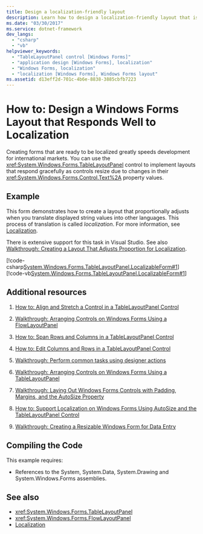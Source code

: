 ```yaml
---
title: Design a localization-friendly layout
description: Learn how to design a localization-friendly layout that is ready for use by international markets.
ms.date: "03/30/2017"
ms.service: dotnet-framework
dev_langs:
  - "csharp"
  - "vb"
helpviewer_keywords:
  - "TableLayoutPanel control [Windows Forms]"
  - "application design [Windows Forms], localization"
  - "Windows Forms, localization"
  - "localization [Windows Forms], Windows Forms layout"
ms.assetid: d13eff2d-701c-4b6e-8838-3885cbfb7223
---
```

# How to: Design a Windows Forms Layout that Responds Well to Localization

Creating forms that are ready to be localized greatly speeds development for international markets. You can use the <xref:System.Windows.Forms.TableLayoutPanel> control to implement layouts that respond gracefully as controls resize due to changes in their <xref:System.Windows.Forms.Control.Text%2A> property values.

## Example

 This form demonstrates how to create a layout that proportionally adjusts when you translate displayed string values into other languages. This process of translation is called *localization*. For more information, see [Localization](/dotnet/standard/globalization-localization/localization).

 There is extensive support for this task in Visual Studio.  See also [Walkthrough: Creating a Layout That Adjusts Proportion for Localization](/previous-versions/visualstudio/visual-studio-2010/7k9fa71y(v=vs.100)).

 [!code-csharp[System.Windows.Forms.TableLayoutPanel.LocalizableForm#1](~/samples/snippets/csharp/VS_Snippets_Winforms/System.Windows.Forms.TableLayoutPanel.LocalizableForm/CS/localizableform.cs#1)]
 [!code-vb[System.Windows.Forms.TableLayoutPanel.LocalizableForm#1](~/samples/snippets/visualbasic/VS_Snippets_Winforms/System.Windows.Forms.TableLayoutPanel.LocalizableForm/VB/localizableform.vb#1)]

## Additional resources

1. [How to: Align and Stretch a Control in a TableLayoutPanel Control](how-to-align-and-stretch-a-control-in-a-tablelayoutpanel-control.md)

2. [Walkthrough: Arranging Controls on Windows Forms Using a FlowLayoutPanel](walkthrough-arranging-controls-on-windows-forms-using-a-flowlayoutpanel.md)

3. [How to: Span Rows and Columns in a TableLayoutPanel Control](how-to-span-rows-and-columns-in-a-tablelayoutpanel-control.md)

4. [How to: Edit Columns and Rows in a TableLayoutPanel Control](how-to-edit-columns-and-rows-in-a-tablelayoutpanel-control.md)

5. [Walkthrough: Perform common tasks using designer actions](perform-common-tasks-design-actions.md)

6. [Walkthrough: Arranging Controls on Windows Forms Using a TableLayoutPanel](walkthrough-arranging-controls-on-windows-forms-using-a-tablelayoutpanel.md)

7. [Walkthrough: Laying Out Windows Forms Controls with Padding, Margins, and the AutoSize Property](windows-forms-controls-padding-autosize.md)

8. [How to: Support Localization on Windows Forms Using AutoSize and the TableLayoutPanel Control](/previous-versions/visualstudio/visual-studio-2010/1zkt8b33(v=vs.100))

9. [Walkthrough: Creating a Resizable Windows Form for Data Entry](/previous-versions/visualstudio/visual-studio-2010/991eahec(v=vs.100))

## Compiling the Code

 This example requires:

- References to the System, System.Data, System.Drawing and System.Windows.Forms assemblies.

## See also

- <xref:System.Windows.Forms.TableLayoutPanel>
- <xref:System.Windows.Forms.FlowLayoutPanel>
- [Localization](/dotnet/standard/globalization-localization/localization)

